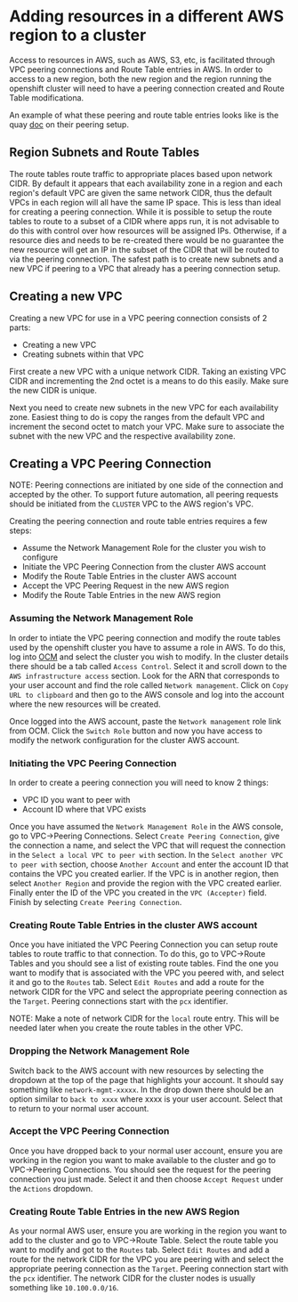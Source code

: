 # Adding resources in a different AWS region to a cluster

Access to resources in AWS, such as AWS, S3, etc, is facilitated through VPC peering connections and Route Table entries in AWS.  In order to access to a new region, both the new region and the region running the openshift cluster will need to have a peering connection created and Route Table modificationa.

An example of what these peering and route table entries looks like is the quay [doc](docs/quay/cluster-vpc-peering.md) on their peering setup.

## Region Subnets and Route Tables

The route tables route traffic to appropriate places based upon network CIDR.  By default it appears that each availability zone in a region and each region's default VPC are given the same network CIDR, thus the default VPCs in each region will all have the same IP space.  This is less than ideal for creating a peering connection.  While it is possible to setup the route tables to route to a subset of a CIDR where apps run, it is not advisable to do this with control over how resources will be assigned IPs.  Otherwise, if a resource dies and needs to be re-created there would be no guarantee the new resource will get an IP in the subset of the CIDR that will be routed to via the peering connection.  The safest path is to create new subnets and a new VPC if peering to a VPC that already has a peering connection setup.

## Creating a new VPC

Creating a new VPC for use in a VPC peering connection consists of 2 parts:

- Creating a new VPC
- Creating subnets within that VPC

First create a new VPC with a unique network CIDR.  Taking an existing VPC CIDR and incrementing the 2nd octet is a means to do this easily.  Make sure the new CIDR is unique.

Next you need to create new subnets in the new VPC for each availability zone.  Easiest thing to do is copy the ranges from the default VPC and increment the second octet to match your VPC.  Make sure to associate the subnet with the new VPC and the respective availability zone.

## Creating a VPC Peering Connection

NOTE: Peering connections are initiated by one side of the connection and accepted by the other.  To support future automation, all peering requests should be initiated from the `CLUSTER` VPC to the AWS region's VPC.

Creating the peering connection and route table entries requires a few steps:

- Assume the Network Management Role for the cluster you wish to configure
- Initiate the VPC Peering Connection from the cluster AWS account
- Modify the Route Table Entries in the cluster AWS account
- Accept the VPC Peering Request in the new AWS region
- Modify the Route Table Entries in the new AWS region

### Assuming the Network Management Role

In order to intiate the VPC peering connection and modify the route tables used by the openshift cluster you have to assume a role in AWS.  To do this, log into [OCM](https://console.redhat.com/openshift) and select the cluster you wish to modify.  In the cluster details there should be a tab called `Access Control`.  Select it and scroll down to the `AWS infrastructure access` section.  Look for the ARN that corresponds to your user account and find the role called `Network management`.  Click on `Copy URL to clipboard` and then go to the AWS console and log into the account where the new resources will be created.

Once logged into the AWS account, paste the `Network management` role link from OCM.  Click the `Switch Role` button and now you have access to modify the network configuration for the cluster AWS account.

### Initiating the VPC Peering Connection

In order to create a peering connection you will need to know 2 things:

- VPC ID you want to peer with
- Account ID where that VPC exists

Once you have assumed the `Network Management Role` in the AWS console, go to VPC->Peering Connections.  Select `Create Peering Connection`, give the connection a name, and select the VPC that will request the connection in the `Select a local VPC to peer with` section.  In the `Select another VPC to peer with` section, choose `Another Account` and enter the account ID that contains the VPC you created earlier.  If the VPC is in another region, then select `Another Region` and provide the region with the VPC created earlier.  Finally enter the ID of the VPC you created in the `VPC (Accepter)` field.  Finish by selecting `Create Peering Connection`.

### Creating Route Table Entries in the cluster AWS account

Once you have initiated the VPC Peering Connection you can setup route tables to route traffic to that connection.  To do this, go to VPC->Route Tables and you should see a list of existing route tables.  Find the one you want to modify that is associated with the VPC you peered with, and select it and go to the `Routes` tab.  Select `Edit Routes` and add a route for the network CIDR for the VPC and select the appropriate peering connection as the `Target`.  Peering connections start with the `pcx` identifier.

NOTE: Make a note of network CIDR for the `local` route entry.  This will be needed later when you create the route tables in the other VPC.

### Dropping the Network Management Role

Switch back to the AWS account with new resources by selecting the dropdown at the top of the page that highlights your account.  It should say something like `network-mgmt-xxxxx`.  In the drop down there should be an option similar to `back to xxxx` where xxxx is your user account.  Select that to return to your normal user account.

### Accept the VPC Peering Connection

Once you have dropped back to your normal user account, ensure you are working in the region you want to make available to the cluster and go to VPC->Peering Connections.  You should see the request for the peering connection you just made.  Select it and then choose `Accept Request` under the `Actions` dropdown.

### Creating Route Table Entries in the new AWS Region

As your normal AWS user, ensure you are working in the region you want to add to the cluster and go to VPC->Route Table.  Select the route table you want to modify and got to the `Routes` tab.  Select `Edit Routes` and add a route for the network CIDR for the VPC you are peering with and select the appropriate peering connection as the `Target`.  Peering connection start with the `pcx` identifier.  The network CIDR for the cluster nodes is usually something like `10.100.0.0/16`.
